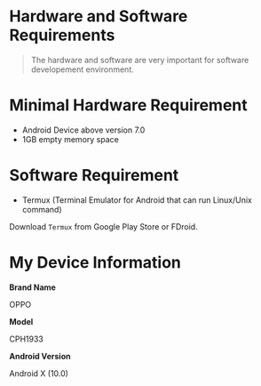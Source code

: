 # Hardware and Software Requirements

> The hardware and software are very important for software developement environment.

# Minimal Hardware Requirement

- Android Device above version 7.0
- 1GB empty memory space

# Software Requirement

- Termux (Terminal Emulator for Android that can run Linux/Unix command)

Download `Termux` from Google Play Store or FDroid.

# My Device Information

  **Brand Name** 

 OPPO
 
**Model**

CPH1933

 **Android Version**

Android X (10.0)